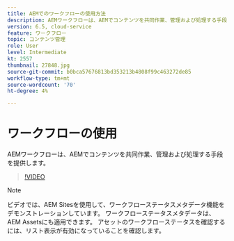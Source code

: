 ```yaml
---
title: AEMでのワークフローの使用方法
description: AEMワークフローは、AEMでコンテンツを共同作業、管理および処理する手段を提供します。
version: 6.5, cloud-service
feature: ワークフロー
topic: コンテンツ管理
role: User
level: Intermediate
kt: 2557
thumbnail: 27848.jpg
source-git-commit: b0bca57676813bd353213b4808f99c463272de85
workflow-type: tm+mt
source-wordcount: '70'
ht-degree: 4%

---
```



# ワークフローの使用

AEMワークフローは、AEMでコンテンツを共同作業、管理および処理する手段を提供します。

>[!VIDEO](https://video.tv.adobe.com/v/27848/?quality=12&learn=on)

>[!NOTE]
>
> ビデオでは、AEM Sitesを使用して、ワークフローステータスメタデータ機能をデモンストレーションしています。 ワークフローステータスメタデータは、AEM Assetsにも適用できます。 アセットのワークフローステータスを確認するには、リスト表示が有効になっていることを確認します。
